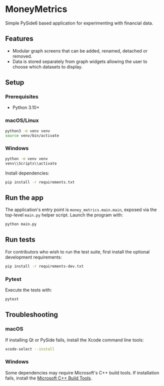 # MoneyMetrics

Simple PySide6 based application for experimenting with financial data.

## Features

* Modular graph screens that can be added, renamed, detached or removed.
* Data is stored separately from graph widgets allowing the user to choose
  which datasets to display.

## Setup

### Prerequisites
- Python 3.10+

### macOS/Linux
```bash
python3 -m venv venv
source venv/bin/activate
```

### Windows
```bash
python -m venv venv
venv\\Scripts\\activate
```

Install dependencies:

```bash
pip install -r requirements.txt
```

## Run the app

The application's entry point is `money_metrics.main.main`, exposed via the
top-level `main.py` helper script. Launch the program with:

```bash
python main.py
```

## Run tests

For contributors who wish to run the test suite, first install the optional
development requirements:

```bash
pip install -r requirements-dev.txt
```

### Pytest

Execute the tests with:

```bash
pytest
```

## Troubleshooting

### macOS

If installing Qt or PySide fails, install the Xcode command line tools:

```bash
xcode-select --install
```

### Windows

Some dependencies may require Microsoft's C++ build tools. If installation
fails, install the [Microsoft C++ Build Tools](https://visualstudio.microsoft.com/visual-cpp-build-tools/).


